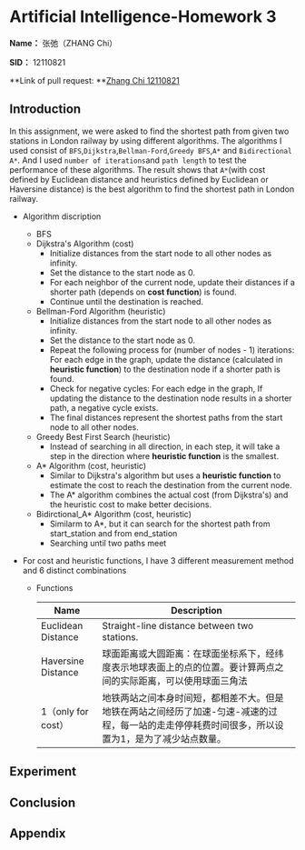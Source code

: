 # Artificial Intelligence-Homework 3

**Name：** 张弛（ZHANG Chi）

**SID：** 12110821

**Link of pull request: **[Zhang Chi 12110821 ](https://github.com/SustechSTA303/STA303-Assignment02/pull/32)



## Introduction
In this assignment, we were asked to find the shortest path from given two stations in London railway by using different algorithms. The algorithms I used consist of `BFS`,`Dijkstra`,`Bellman-Ford`,`Greedy BFS`,`A*` and `Bidirectional A*`. And I used `number of iterations`and  `path length` to test the performance of these algorithms. The result shows that `A*`(with cost defined by Euclidean distance and heuristics defined by Euclidean or Haversine distance) is the best algorithm to find the shortest path in London railway.

-   Algorithm discription

	-   BFS
	-   Dijkstra's Algorithm (cost)
		-   Initialize distances from the start node to all other nodes as infinity.
		-   Set the distance  to the start node as 0.
		-   For each neighbor of the  current node, update their distances if a shorter path (depends on **cost  function**) is found.
		-   Continue until the destination is reached.
	-   Bellman-Ford Algorithm (heuristic)
		-   Initialize distances from the start node to all other nodes as infinity.
		-   Set the distance to the start node as 0.
		-   Repeat the following process for (number of nodes - 1) iterations: For each edge in  the graph, update the distance (calculated in **heuristic function**) to the destination node if a shorter path is found.
		-   Check for negative cycles: For  each edge in the graph, If updating the distance to the destination node results in a shorter path, a negative cycle exists.
		-   The final distances represent the shortest paths from the start node to all other nodes.
	-   Greedy Best First Search (heuristic)
		-   Instead of searching in all direction,  in each step, it will take a step in the direction where **heuristic function** is the smallest.
	-   A* Algorithm (cost, heuristic)
		-   Similar to Dijkstra's  algorithm but uses a **heuristic function** to estimate the cost to reach the destination from the current node.
		-   The A* algorithm combines the  actual cost (from Dijkstra's) and the heuristic cost to make better decisions.
	-   Bidirctional_A* Algorithm (cost, heuristic)
		-   Similarm to A*, but it can search for the shortest path from start_station and from end_station
		-   Searching until  two paths meet

-   For cost and heuristic functions, I have 3 different  measurement method and 6 distinct combinations

	-   Functions
	    
		| Name                | Description                                                  |
		| ------------------- | ------------------------------------------------------------ |
		| Euclidean Distance  | Straight-line  distance between two stations.                |
		| Haversine  Distance | 球面距离或大圆距离：在球面坐标系下，经纬度表示地球表面上的点的位置。要计算两点之间的实际距离，可以使用球面三角法 |
		| 1（only for cost）  | 地铁两站之间本身时间短，都相差不大。但是地铁在两站之间经历了加速-匀速-减速的过程，每一站的走走停停耗费时间很多，所以设置为1，是为了减少站点数量。 |



##  Experiment



## Conclusion



## Appendix

